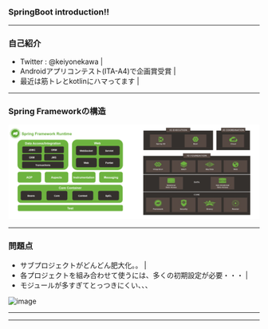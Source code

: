 ### SpringBoot introduction!!



---
### 自己紹介

- Twitter : @keiyonekawa |
- Androidアプリコンテスト(ITA-A4)で企画賞受賞 |
- 最近は筋トレとkotlinにハマってます |


---
### Spring Frameworkの構造

![springframework](spring.png)





---
### 問題点
- サブプロジェクトがどんどん肥大化。。 |
- 各プロジェクトを組み合わせて使うには、多くの初期設定が必要・・・ |
- モジュールが多すぎてとっつきにくい、、、

![image](DI_IMG5788_TP_V.jpg)



---




---

